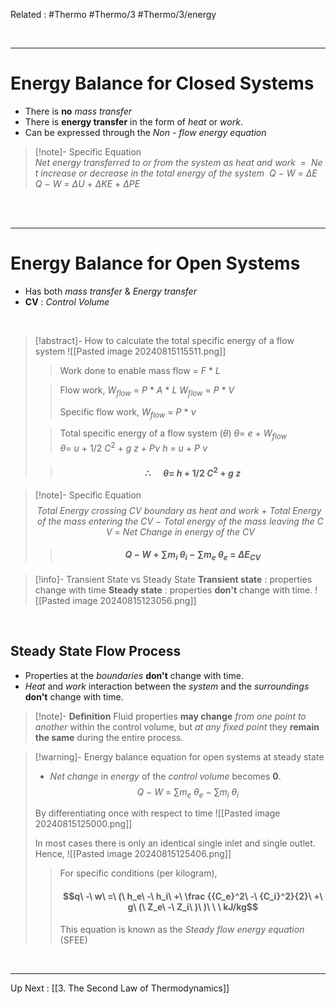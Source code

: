 Related : #Thermo #Thermo/3 #Thermo/3/energy

<br>

****
# Energy Balance for Closed Systems
- There is **no** *mass transfer*
- There is **energy transfer** in the form of *heat* or *work*.
- Can be expressed through the *Non - flow energy equation*

>[!note]- Specific Equation
>${Net\ energy\ transferred\ to\ or\ from\ the\ system\ as\ heat\ and\ work\ }\ =\  {\ Net\ increase\ or\ decrease\ in\ the\ total\ energy\ of\ the\ system\ }$
>$Q\ -\ W\ =\ \Delta E$
>$Q\ -\ W\ =\ \Delta U\ +\ \Delta KE\ +\ \Delta PE$

<br>
<br>

****
# Energy Balance for Open Systems
- Has both *mass transfer* & *Energy transfer*
- **CV** : *Control Volume*

<br>

>[!abstract]- How to calculate the total specific energy of a flow system
>![[Pasted image 20240815115511.png]]
>> Work done to enable mass flow $=\ F\ *\ L$
>
>> Flow work,
>>  $W_{flow}\ =\ P\ *\ A\ *\ L$
>> $W_{flow}\ =\ P\ *\ V$
>> 
>> Specific flow work, 
>> $W_{flow}\ =\ P\ *\ \nu$
>
>>Total specific energy of a flow system ($\theta$)
>>$\theta =\ e\ +\ W_{flow}$
>>$\theta =\ u\ +\ 1/2\ C^2\ +\ g\ z\ +\ P \nu$
>>$h\ =\ u\ +\ P\ \nu$
>
>>#### $$\therefore \ \ \ \ \ \ \theta =\ h\ +\ 1/2\ C^2\ +\ g\ z$$


>[!note]- Specific Equation
>$$Total\ Energy\ crossing\ CV\ boundary\ as\ heat\ and\ work\ +\ Total\ Energy\ of\ the\ mass\ entering\ the\ CV\ -\ Total\ energy\ of\ the\ mass\ leaving\ the\ CV\ =\ Net\ Change\ in\ energy\ of\ the\ CV$$
>
>>#### $$Q\ -\ W\ +\ \sum {m_i\ \theta_i}\ -\ \sum {m_e\ \theta_e}\ =\ \Delta E_{CV}$$

>[!info]- Transient State vs Steady State
**Transient state** : properties change with time
**Steady state** : properties **don't** change with time.
>![[Pasted image 20240815123056.png]]

<br>

## Steady State Flow Process
- Properties at the *boundaries* **don't** change with time.
- *Heat* and *work* interaction between the *system* and the *surroundings* **don't** change with time.

>[!note]- **Definition**
>Fluid properties **may change** *from one point to another* within the control volume, but *at any fixed point* they **remain the same** during the entire process.

>[!warning]-  Energy balance equation for open systems at steady state
>- *Net change* in *energy* of the *control volume* becomes **0**.
> $$Q\ -\ W\ =\ \sum {m_e\ \theta_e}\ -\ \sum {m_i\ \theta_i}$$
> 
> By differentiating once with respect to time
> ![[Pasted image 20240815125000.png]]
> 
> In most cases there is only an identical single inlet and single outlet.
> Hence,
>  ![[Pasted image 20240815125406.png]]
> 
>> For specific conditions (per kilogram),
>>#### $$q\ -\ w\ =\ (\ h_e\ -\ h_i\ +\ \frac {{C_e}^2\ -\ {C_i}^2}{2}\ +\ g\ (\ Z_e\ -\ Z_i\ )\ )\ \ \ kJ/kg$$
>>This equation is known as the *Steady flow energy equation* (SFEE)

<br>

****
Up Next : [[3. The Second Law of Thermodynamics]]




